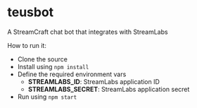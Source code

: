 # teusbot
A StreamCraft chat bot that integrates with StreamLabs

How to run it:
- Clone the source
- Install using `npm install`
- Define the required environment vars
  - **STREAMLABS_ID**: StreamLabs application ID
  - **STREAMLABS_SECRET**: StreamLabs application secret
- Run using `npm start`
